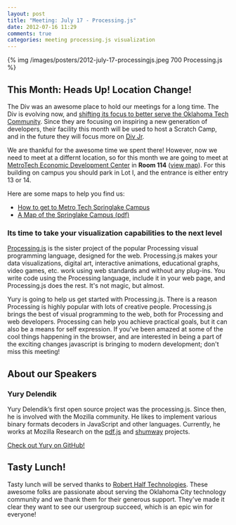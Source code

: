 ```yaml
---
layout: post
title: "Meeting: July 17 - Processing.js"
date: 2012-07-16 11:29
comments: true
categories: meeting processing.js visualization
---
```


{% img /images/posters/2012-july-17-processingjs.jpeg 700 Processing.js %}

## This Month: Heads Up! Location Change!

The Div was an awesome place to hold our meetings for a long time. The Div is evolving now, and [shifting its focus to better serve the Oklahoma Tech Community](http://thediv.org/2012/06/18/our-new-focus-and-pivot/). Since they are focusing on inspiring a new generation of developers, their facility this month will be used to host a Scratch Camp, and in the future they will focus more on [Div Jr](http://thediv.org/div-jr-program/). 

We are thankful for the awesome time we spent there! However, now we
need to meet at a differnt location, so for this month we are going to
meet at [MetroTech Economic Development Center](http://www.metrotech.edu/campuses/edc.html) in **Room 114** ([view map](http://goo.gl/maps/2L30)). For this building on campus you should park in Lot I, and the entrance is either entry 13 or 14.

Here are some maps to help you find us:  
 * [How to get to Metro Tech Springlake Campus](http://goo.gl/maps/3uo6)  
 * [A Map of the Springlake Campus (pdf)](http://www.metrotech.edu/campuses/springlakemap.pdf)  

### Its time to take your visualization capabilities to the next level 

[Processing.js](http://processingjs.org) is the sister project of the popular Processing visual programming language, designed for the web. Processing.js makes your data visualizations, digital art, interactive animations, educational graphs, video games, etc. work using web standards and without any plug-ins. You write code using the Processing language, include it in your web page, and Processing.js does the rest. It's not magic, but almost. 

Yury is going to help us get started with Processing.js. There is a reason Processing is highly popular with lots of creative people. Processing.js brings the best of visual programming to the web, both for Processing and web developers.   Processing can help you achieve practical goals, but it can also be a means for self expression. If you've been amazed at some of the cool things happening in the browser, and are interested in being a part of the exciting changes javascript is bringing to modern development; don't miss this meeting! 

<!-- more -->

## About our Speakers

### Yury Delendik

Yury Delendik’s first open source project was the processing.js. Since then, he is involved with the Mozilla community. He likes to implement various binary formats decoders in JavaScript and other languages. Currently, he works at Mozilla Research on the [pdf.js](http://andreasgal.com/2011/06/15/pdf-js/) and [shumway](https://github.com/mozilla/shumway) projects.

[Check out Yury on GitHub!](https://github.com/yurydelendik)

## Tasty Lunch!

Tasty lunch will be served thanks to [Robert Half Technologies](http://www.roberthalftechnology.com/). These awesome folks are passionate about serving the Oklahoma City technology community and we thank them for their generous support. They've made it clear they want to see our usergroup succeed, which is an epic win for everyone!

